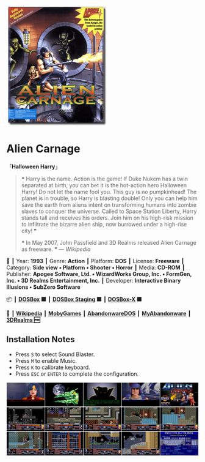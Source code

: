 ![](Thumbnail.png 'application-thumbnail')

# Alien Carnage

「**Halloween Harry**」

> ❝ Harry is the name. Action is the game! If Duke Nukem has a twin separated at birth, you can bet it is the hot-action hero Halloween Harry! Do not let the name fool you. This guy is no pumpkinhead! The planet is in trouble, so Harry is blasting double! Only you can help him save the earth from aliens intent on transforming humans into zombie slaves to conquer the universe. Called to Space Station Liberty, Harry stands tall and receives his orders. Join him on his high-risk mission to infiltrate the bizarre alien ship, now burrowed under a high-rise city! ❞
>
> ❝ In May 2007, John Passfield and 3D Realms released Alien Carnage as freeware. ❞ — *Wikipedia*
>

📌 ┃ Year: **1993** ┃ Genre: **Action** ┃ Platform: **DOS** ┃ License: **Freeware** ┃ Category: **Side view • Platform • Shooter • Horror** ┃ Media: **CD-ROM** ┃ Publisher: **Apogee Software, Ltd. • WizardWorks Group, Inc. • FormGen, Inc. • 3D Realms Entertainment, Inc.** ┃ Developer: **Interactive Binary Illusions • SubZero Software** 

📦 ┃ **[DOSBox](https://www.dosbox.com/) 🟩** ┃ **[DOSBox Staging](https://dosbox-staging.github.io/) 🟩** ┃ **[DOSBox-X](https://dosbox-x.com/) 🟩** 

📎 ┃ **[Wikipedia](https://en.wikipedia.org/wiki/Alien_Carnage)** ┃ **[MobyGames](https://www.mobygames.com/game/522/alien-carnage/)** ┃ **[AbandonwareDOS](https://www.abandonwaredos.com/abandonware-game.php?abandonware=Halloween+Harry&gid=2378)** ┃ **[MyAbandonware](https://www.myabandonware.com/game/alien-carnage-1pe)** ┃ **[3DRealms 🆓](https://3drealms.com/catalog/alien-carnage_48/)** 

## Installation Notes
- Press `S` to select Sound Blaster.
- Press `M` to enable Music.
- Press `K` to calibrate keyboard.
- Press `ESC` or `ENTER` to complete the configuration.

![](Montage.png 'Alien Carnage')

